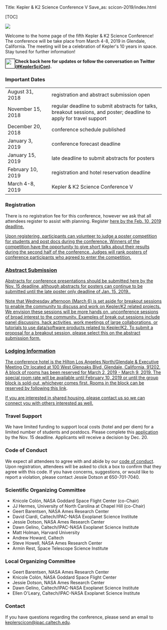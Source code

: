 Title: Kepler & K2 Science Conference V
Save_as: scicon-2019/index.html

[TOC]

<img class="img-responsive" style="max-width:100%;" src="../images/scicon2019-banner.png">

Welcome to the home page of the fifth Kepler & K2 Science Conference! The
conference will be take place from March 4-8, 2019 in Glendale,
California. The meeting will be a celebration of Kepler's 10 years in
space. Stay tuned for further information!

<div>
<img border="1" src='../images/twitter.png' width="30" height="30" style="float: left;">
<b> Check back here for updates or follow the conversation on Twitter (<a
href="https://twitter.com/search?q=%23KeplerSciCon">#KeplerSciCon</a>).</b>
<div style="clear: both;"></div>
</div>

### Important Dates 

<table class="table table-striped table-hover" style="max-width:55em;">

  <tr>
    <td style="width: 9em;">August 31, 2018</td>
    <td style="width: 20em;"> registration and abstract submission open </td>
  </tr>

  <tr>
    <td style="width: 9em;">November 15, 2018</td>
    <td style="width: 20em;"> regular deadline to submit abstracts for talks, breakout sessions, and poster; deadline to apply for travel support </td>
	</tr>

  <tr>
    <td style="width: 9em;">December 20, 2018</td>
    <td style="width: 20em;"> conference schedule published </td>
	</tr>

  <tr>
    <td style="width: 9em;">January 3, 2019</td>
    <td style="width: 20em;"> conference forecast deadline </td>
	</tr>
	
  <tr>
    <td style="width: 9em;">January 15, 2019</td>
    <td style="width: 20em;"> late deadline to submit abstracts for posters </td>
	</tr>

  <tr>
    <td style="width: 9em;">February 10, 2019</td>
    <td style="width: 28em;"> registration and hotel reservation deadline </td>
  </tr>

  <tr>
    <td style="width: 9em;">March 4-8, 2019</td>
    <td style="width: 20em;"> Kepler &amp; K2 Science Conference V </td>
	</tr>
	
</table>

### Registration

There is no registration fee for this conference, however we ask that all attendees register to assist with planning.  Register 
<a href='https://catcopy.ipac.caltech.edu/ksc2019/registration.php'>here by the Feb. 10, 2019 deadline.

Upon registering, participants can volunteer to judge a poster competition for students and post docs during the conference.  Winners of the competition have the opportunity to give short talks about their results during the second half of the conference.  Judges will rank posters of conference participants who agreed to enter the competition.  

### Abstract Submission

Abstracts for conference presentations should be submitted
<a href='https://catcopy.ipac.caltech.edu/ksc2019/abstract.php'>here by the Nov. 15 deadline, although abstracts for posters can continue to be submitted until the late poster only deadline of Jan. 15, 2019..  

Note that Wednesday afternoon (March 6) is set aside for breakout sessions to enable the community to discuss and work on Kepler/K2 related projects.  We envision these sessions will be more hands on, unconference sessions of broad interest to the community.  Examples of break out sessions include panel discussins, hack activities, work meetings of large collaborations, or tutorials to use data/software products related to Kepler/K2. To submit a proposal for a breakout session, please select this on the abstract submission form.

### Lodging Information

The conference hotel is the Hilton Los Angeles North/Glendale & Executive Meeting Ctr located at 100 West Glenoaks Blvd, Glendale, California, 91202. A block of rooms has been reserved for March 2, 2019 - March 9, 2019. The special room rate will be available until February 10, 2019 or until the group block is sold-out, whichever comes first.
<a href='http://www.hilton.com/en/hi/groups/personalized/B/BURHGHF-CALTEC-20190302/index.jhtml'>Rooms in the block can be reserved by following this link</a>.

<a
href='#contact'>If you are interested in shared housing, please contact us so we can
connect you with others interested as well.</a>


### Travel Support

We have limited funding to support local costs (hotel and per diem) for a limited number of students and postdocs. Please complete this 
<a href='https://docs.google.com/forms/d/15qk9f9hovgSphVGIHUHqpu_NzJ-moA6WCahxGFsDGfk/edit?ts=5b8589cb'>application</a> by the Nov. 15 deadline.  Applicants will receive a decision by Dec. 20.

### Code of Conduct

We expect all attendees to agree with and abide by our <a
href='../code.html'>code of conduct</a>.  Upon registration, attendees will be
asked to click a box to confirm that they agree with this code.  If you have concerns, suggestions, or would like to report a
violation, please contact Jessie Dotson at 650-701-7040.

### Scientific Organizing Committee

* Knicole Colón, NASA Goddard Space Flight Center (co-Chair)
* JJ Hermes, University of North Carolina at Chapel Hill (co-Chair)
* Geert Barentsen, NASA Ames Research Center
* David Ciardi, Caltech/IPAC-NASA Exoplanet Science Institute
* Jessie Dotson, NASA Ames Research Center
* Dawn Gelino, Caltech/IPAC-NASA Exoplanet Science Institute
* Matt Holman, Harvard University
* Andrew Howard, Caltech
* Steve Howell, NASA Ames Research Center
* Armin Rest, Space Telescope Science Institute

### Local Organizing Committee

* Geert Barentsen, NASA Ames Research Center
* Knicole Colón, NASA Goddard Space Flight Center
* Jessie Dotson, NASA Ames Research Center
* Dawn Gelino, Caltech/IPAC-NASA Exoplanet Science Institute
* Ellen O'Leary, Caltech/IPAC-NASA Exoplanet Science Institute

### Contact

If you have questions regarding the conference, please send an email to [keplerscicon@ipac.caltech.edu](mailto:keplerscicon@ipac.caltech.edu).

 
